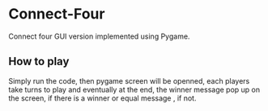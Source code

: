 # Connect-Four

 Connect four GUI version implemented using Pygame.

## How to play
Simply run the code, then pygame screen will be openned, each players take turns to play and eventually at the end, the winner message pop up on the screen, if there is a winner or equal message , if not.



